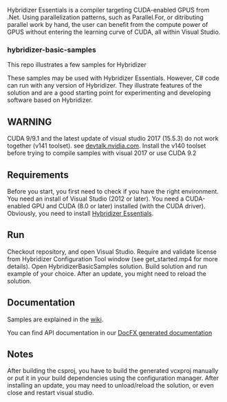 Hybridizer Essentials is a compiler targeting CUDA-enabled GPUS from .Net. Using parallelization patterns, such as Parallel.For, or ditributing parallel work by hand, the user can benefit from the compute power of GPUS without entering the learning curve of CUDA, all within Visual Studio.

### hybridizer-basic-samples
This repo illustrates a few samples for Hybridizer

These samples may be used with Hybridizer Essentials. However, C# code can run with any version of Hybridizer. 
They illustrate features of the solution and are a good starting point for experimenting and developing software based on Hybridizer.

## WARNING
CUDA 9/9.1 and the latest update of visual studio 2017 (15.5.3) do not work together (v141 toolset).
see <a href="https://devtalk.nvidia.com/default/topic/1027209/cuda-9-0-does-not-work-with-the-latest-vs-2017-update/" target="_blank">devtalk.nvidia.com</a>.
Install the v140 toolset before trying to compile samples with visual 2017 or use CUDA 9.2

## Requirements
Before you start, you first need to check if you have the right environment. 
You need an install of Visual Studio (2012 or later). 
You need a CUDA-enabled GPU and CUDA (8.0 or later) installed (with the CUDA driver). 
Obviously, you need to install <a href="https://marketplace.visualstudio.com/items?itemName=altimesh.AltimeshHybridizerExtensionEssentials" target="_blank">Hybridizer Essentials</a>. 

## Run
Checkout repository, and open Visual Studio. 
Require and validate license from Hybridizer Configuration Tool window (see get_started.mp4 for more details). 
Open HybridizerBasicSamples solution. 
Build solution and run example of your choice. 
After an update, you might need to reload the solution. 

## Documentation
Samples are explained in the [wiki](https://github.com/altimesh/hybridizer-basic-samples/wiki).

You can find API documentation in our [DocFX generated documentation](http://docs.altimesh.com/api/)


## Notes
After building the csproj, you have to build the generated vcxproj manually or put it in your build dependencies using the configuration manager. 
After installing an update, you may need to unload/reload the solution, or even close and restart visual studio. 
